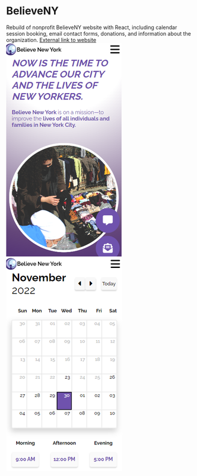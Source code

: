 # BelieveNY

Rebuild of nonprofit BelieveNY website with React, including calendar session booking, email contact forms, donations, and information about the organization. 
[External link to website](https://www.believeny.org/)
![Preview image](/images/previewSite.png)
![Preview image](/images/previewSite2.png)

